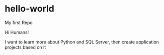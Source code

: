 # hello-world
My first Repo

Hi Humans!

I want to learn more about Python and SQL Server, then create application projects based on it
